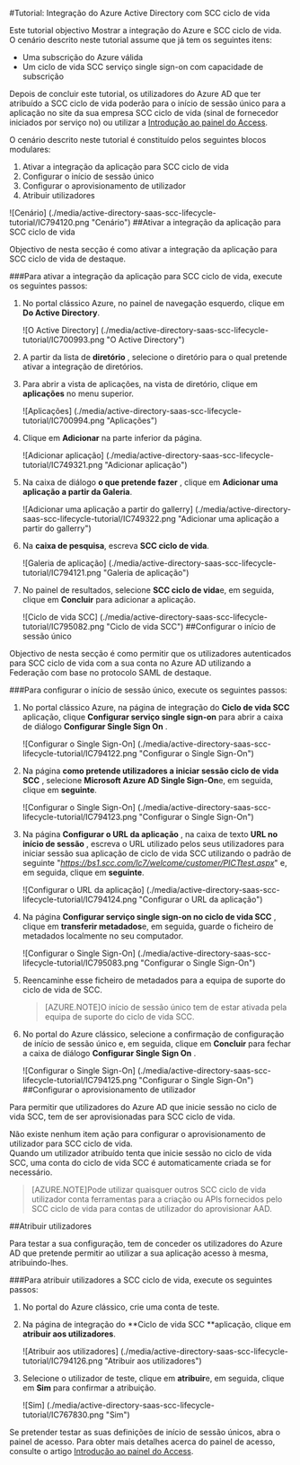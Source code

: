 <properties 
    pageTitle="Tutorial: Integração do Azure Active Directory com SCC ciclo de vida | Microsoft Azure" 
    description="Saiba como utilizar SCC ciclo de vida com o Azure Active Directory para permitir o início de sessão único, aprovisionamento automatizado e mais!" 
    services="active-directory" 
    authors="jeevansd"  
    documentationCenter="na" 
    manager="femila"/>
<tags 
    ms.service="active-directory" 
    ms.devlang="na" 
    ms.topic="article" 
    ms.tgt_pltfrm="na" 
    ms.workload="identity" 
    ms.date="09/26/2016" 
    ms.author="jeedes" />

#<a name="tutorial-azure-active-directory-integration-with-scc-lifecycle"></a>Tutorial: Integração do Azure Active Directory com SCC ciclo de vida
  
Este tutorial objectivo Mostrar a integração do Azure e SCC ciclo de vida.  
O cenário descrito neste tutorial assume que já tem os seguintes itens:

-   Uma subscrição do Azure válida
-   Um ciclo de vida SCC serviço single sign-on com capacidade de subscrição
  
Depois de concluir este tutorial, os utilizadores do Azure AD que ter atribuído a SCC ciclo de vida poderão para o início de sessão único para a aplicação no site da sua empresa SCC ciclo de vida (sinal de fornecedor iniciados por serviço no) ou utilizar a [Introdução ao painel do Access](active-directory-saas-access-panel-introduction.md).
  
O cenário descrito neste tutorial é constituído pelos seguintes blocos modulares:

1.  Ativar a integração da aplicação para SCC ciclo de vida
2.  Configurar o início de sessão único
3.  Configurar o aprovisionamento de utilizador
4.  Atribuir utilizadores

![Cenário] (./media/active-directory-saas-scc-lifecycle-tutorial/IC794120.png "Cenário")
##<a name="enabling-the-application-integration-for-scc-lifecycle"></a>Ativar a integração da aplicação para SCC ciclo de vida
  
Objectivo de nesta secção é como ativar a integração da aplicação para SCC ciclo de vida de destaque.

###<a name="to-enable-the-application-integration-for-scc-lifecycle-perform-the-following-steps"></a>Para ativar a integração da aplicação para SCC ciclo de vida, execute os seguintes passos:

1.  No portal clássico Azure, no painel de navegação esquerdo, clique em **Do Active Directory**.

    ![O Active Directory] (./media/active-directory-saas-scc-lifecycle-tutorial/IC700993.png "O Active Directory")

2.  A partir da lista de **diretório** , selecione o diretório para o qual pretende ativar a integração de diretórios.

3.  Para abrir a vista de aplicações, na vista de diretório, clique em **aplicações** no menu superior.

    ![Aplicações] (./media/active-directory-saas-scc-lifecycle-tutorial/IC700994.png "Aplicações")

4.  Clique em **Adicionar** na parte inferior da página.

    ![Adicionar aplicação] (./media/active-directory-saas-scc-lifecycle-tutorial/IC749321.png "Adicionar aplicação")

5.  Na caixa de diálogo **o que pretende fazer** , clique em **Adicionar uma aplicação a partir da Galeria**.

    ![Adicionar uma aplicação a partir do gallerry] (./media/active-directory-saas-scc-lifecycle-tutorial/IC749322.png "Adicionar uma aplicação a partir do gallerry")

6.  Na **caixa de pesquisa**, escreva **SCC ciclo de vida**.

    ![Galeria de aplicação] (./media/active-directory-saas-scc-lifecycle-tutorial/IC794121.png "Galeria de aplicação")

7.  No painel de resultados, selecione **SCC ciclo de vida**e, em seguida, clique em **Concluir** para adicionar a aplicação.

    ![Ciclo de vida SCC] (./media/active-directory-saas-scc-lifecycle-tutorial/IC795082.png "Ciclo de vida SCC")
##<a name="configuring-single-sign-on"></a>Configurar o início de sessão único
  
Objectivo de nesta secção é como permitir que os utilizadores autenticados para SCC ciclo de vida com a sua conta no Azure AD utilizando a Federação com base no protocolo SAML de destaque.

###<a name="to-configure-single-sign-on-perform-the-following-steps"></a>Para configurar o início de sessão único, execute os seguintes passos:

1.  No portal clássico Azure, na página de integração do **Ciclo de vida SCC** aplicação, clique **Configurar serviço single sign-on** para abrir a caixa de diálogo **Configurar Single Sign On** .

    ![Configurar o Single Sign-On] (./media/active-directory-saas-scc-lifecycle-tutorial/IC794122.png "Configurar o Single Sign-On")

2.  Na página **como pretende utilizadores a iniciar sessão ciclo de vida SCC** , selecione **Microsoft Azure AD Single Sign-On**e, em seguida, clique em **seguinte**.

    ![Configurar o Single Sign-On] (./media/active-directory-saas-scc-lifecycle-tutorial/IC794123.png "Configurar o Single Sign-On")

3.  Na página **Configurar o URL da aplicação** , na caixa de texto **URL no início de sessão** , escreva o URL utilizado pelos seus utilizadores para iniciar sessão sua aplicação de ciclo de vida SCC utilizando o padrão de seguinte "*https://bs1.scc.com/lc7/welcome/customer/PICTtest.aspx*" e, em seguida, clique em **seguinte**.

    ![Configurar o URL da aplicação] (./media/active-directory-saas-scc-lifecycle-tutorial/IC794124.png "Configurar o URL da aplicação")

4.  Na página **Configurar serviço single sign-on no ciclo de vida SCC** , clique em **transferir metadados**e, em seguida, guarde o ficheiro de metadados localmente no seu computador.

    ![Configurar o Single Sign-On] (./media/active-directory-saas-scc-lifecycle-tutorial/IC795083.png "Configurar o Single Sign-On")

5.  Reencaminhe esse ficheiro de metadados para a equipa de suporte do ciclo de vida de SCC.

    >[AZURE.NOTE]O início de sessão único tem de estar ativada pela equipa de suporte do ciclo de vida SCC.

6.  No portal do Azure clássico, selecione a confirmação de configuração de início de sessão único e, em seguida, clique em **Concluir** para fechar a caixa de diálogo **Configurar Single Sign On** .

    ![Configurar o Single Sign-On] (./media/active-directory-saas-scc-lifecycle-tutorial/IC794125.png "Configurar o Single Sign-On")
##<a name="configuring-user-provisioning"></a>Configurar o aprovisionamento de utilizador
  
Para permitir que utilizadores do Azure AD que inicie sessão no ciclo de vida SCC, tem de ser aprovisionadas para SCC ciclo de vida.
  
Não existe nenhum item ação para configurar o aprovisionamento de utilizador para SCC ciclo de vida.  
Quando um utilizador atribuído tenta que inicie sessão no ciclo de vida SCC, uma conta do ciclo de vida SCC é automaticamente criada se for necessário.

>[AZURE.NOTE]Pode utilizar quaisquer outros SCC ciclo de vida utilizador conta ferramentas para a criação ou APIs fornecidos pelo SCC ciclo de vida para contas de utilizador do aprovisionar AAD.

##<a name="assigning-users"></a>Atribuir utilizadores
  
Para testar a sua configuração, tem de conceder os utilizadores do Azure AD que pretende permitir ao utilizar a sua aplicação acesso à mesma, atribuindo-lhes.

###<a name="to-assign-users-to-scc-lifecycle-perform-the-following-steps"></a>Para atribuir utilizadores a SCC ciclo de vida, execute os seguintes passos:

1.  No portal do Azure clássico, crie uma conta de teste.

2.  Na página de integração do **Ciclo de vida SCC **aplicação, clique em **atribuir aos utilizadores**.

    ![Atribuir aos utilizadores] (./media/active-directory-saas-scc-lifecycle-tutorial/IC794126.png "Atribuir aos utilizadores")

3.  Selecione o utilizador de teste, clique em **atribuir**e, em seguida, clique em **Sim** para confirmar a atribuição.

    ![Sim] (./media/active-directory-saas-scc-lifecycle-tutorial/IC767830.png "Sim")
  
Se pretender testar as suas definições de início de sessão únicos, abra o painel de acesso. Para obter mais detalhes acerca do painel de acesso, consulte o artigo [Introdução ao painel do Access](active-directory-saas-access-panel-introduction.md).